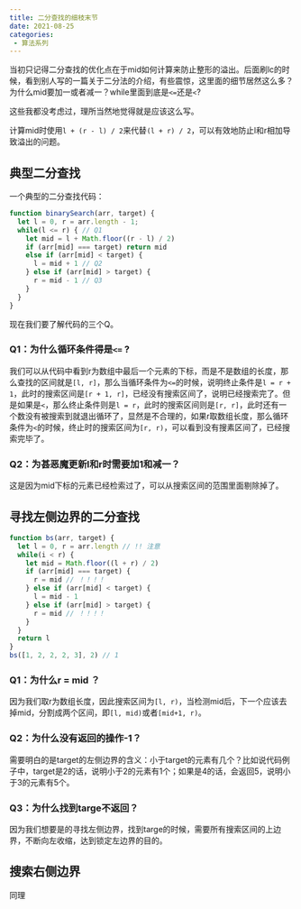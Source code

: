 ```yaml
---
title: 二分查找的细枝末节
date: 2021-08-25
categories:
 - 算法系列
---
```


当初只记得二分查找的优化点在于mid如何计算来防止整形的溢出。后面刷lc的时候，看到别人写的一篇关于二分法的介绍，有些震惊，这里面的细节居然这么多？为什么mid要加一或者减一？while里面到底是`<=`还是`<`?

这些我都没考虑过，理所当然地觉得就是应该这么写。

计算mid时使用`l + (r - l) / 2`来代替`(l + r) / 2`，可以有效地防止l和r相加导致溢出的问题。

## 典型二分查找
一个典型的二分查找代码：
```javascript
function binarySearch(arr, target) {
  let l = 0, r = arr.length - 1;
  while(l <= r) { // Q1
    let mid = l + Math.floor((r - l) / 2)
    if (arr[mid] === target) return mid
    else if (arr[mid] < target) {
      l = mid + 1 // Q2
    } else if (arr[mid] > target) {
      r = mid - 1 // Q3
    }
  }
}
```

现在我们要了解代码的三个Q。

### Q1：为什么循环条件得是`<=` ?

我们可以从代码中看到r为数组中最后一个元素的下标，而是不是数组的长度，那么查找的区间就是`[l, r]`，那么当循环条件为`<=`的时候，说明终止条件是`l = r + 1`，此时的搜索区间是`[r + 1, r]`，已经没有搜索区间了，说明已经搜索完了。但是如果是`<`，那么终止条件则是`l = r`，此时的搜索区间则是`[r, r]`，此时还有一个数没有被搜索到就退出循环了，显然是不合理的，如果r取数组长度，那么循环条件为`<`的时候，终止时的搜索区间为`[r, r)`，可以看到没有搜素区间了，已经搜索完毕了。

### Q2：为甚恶魔更新l和r时需要加1和减一？
这是因为mid下标的元素已经检索过了，可以从搜索区间的范围里面剔除掉了。

## 寻找左侧边界的二分查找
```javascript
function bs(arr, target) {
  let l = 0, r = arr.length // !! 注意
  while(i < r) {
    let mid = Math.floor((l + r) / 2)
    if (arr[mid] === target) {
      r = mid // ！！！！
    } else if (arr[mid] < target) {
      l = mid - 1
    } else if (arr[mid] > target) {
      r = mid // ！！！！
    }
  }
  return l
}
bs([1, 2, 2, 2, 3], 2) // 1
```
### Q1：为什么r = mid ？
因为我们取r为数组长度，因此搜索区间为`[l, r)`，当检测mid后，下一个应该去掉mid，分割成两个区间，即`[l, mid)`或者`[mid+1, r)`。


### Q2：为什么没有返回的操作-1？
需要明白的是target的左侧边界的含义：小于target的元素有几个？比如说代码例子中，target是2的话，说明小于2的元素有1个；如果是4的话，会返回5，说明小于3的元素有5个。

### Q3：为什么找到targe不返回？
因为我们想要是的寻找左侧边界，找到targe的时候，需要所有搜索区间的上边界，不断向左收缩，达到锁定左边界的目的。

## 搜索右侧边界
同理


